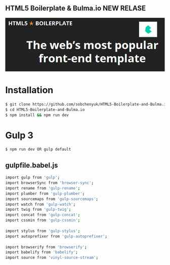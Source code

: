 ## HTML5 Boilerplate &amp; Bulma.io NEW RELASE

[![N|Solid](https://github.com/sobchenyuk/HTML5-Boilerplate-and-Bulma.io/blob/master/HTML5-Boilerplate-and-Bulma.io.png)](https://vk.com/bulmaio)

# Installation

```sh
$ git clone https://github.com/sobchenyuk/HTML5-Boilerplate-and-Bulma.io.git
$ cd HTML5-Boilerplate-and-Bulma.io
$ npm install && npm run dev
```

# Gulp 3

```sh
$ npm run dev OR gulp default
```

## gulpfile.babel.js

```sh
import gulp from 'gulp';
import browserSync from 'browser-sync';
import rename from 'gulp-rename';
import plumber from 'gulp-plumber';
import sourcemaps from 'gulp-sourcemaps';
import watch from 'gulp-watch';
import twig from 'gulp-twig';
import concat from 'gulp-concat';
import cssmin from 'gulp-cssmin';

import stylus from 'gulp-stylus';
import autoprefixer from 'gulp-autoprefixer';

import browserify from 'browserify';
import babelify from 'babelify';
import source from 'vinyl-source-stream';
